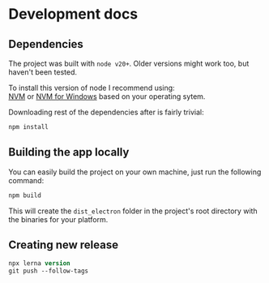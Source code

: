 # Development docs

## Dependencies

The project was built with `node v20+`. Older versions might work too, but haven't been tested.

To install this version of node I recommend using:  
[NVM](https://github.com/nvm-sh/nvm) or [NVM for Windows](https://github.com/coreybutler/nvm-windows)
based on your operating sytem.

Downloading rest of the dependencies after is fairly trivial:

```ps
npm install
```

## Building the app locally

You can easily build the project on your own machine, just run the following command:

```ps
npm build
```

This will create the `dist_electron` folder in the project's root directory with the binaries for your
platform.

## Creating new release

```ps
npx lerna version
git push --follow-tags
```
